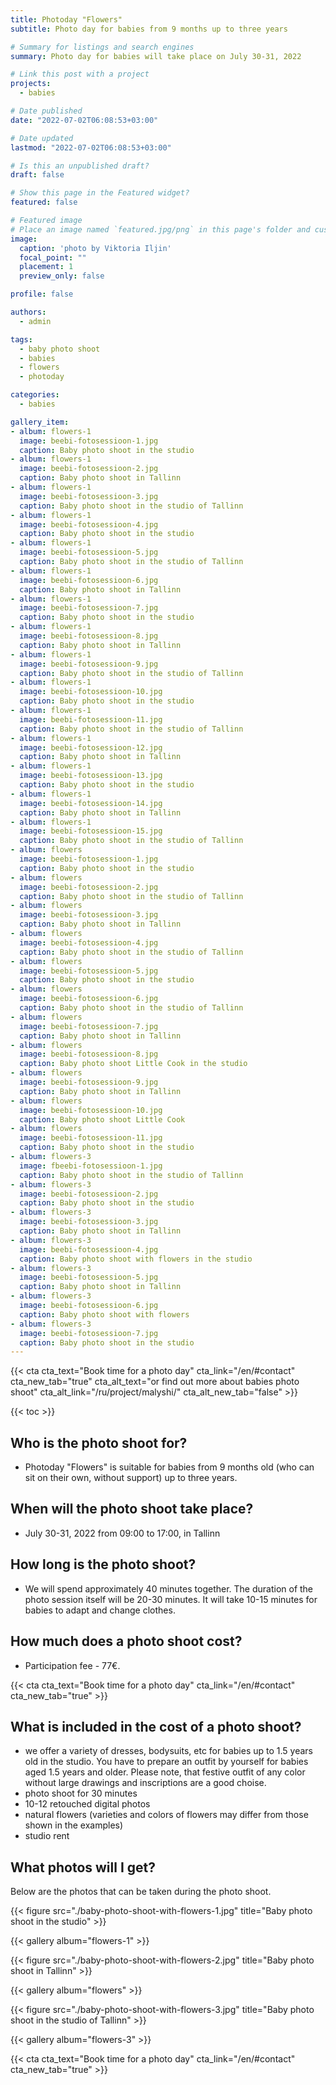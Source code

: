 ```yaml
---
title: Photoday "Flowers"
subtitle: Photo day for babies from 9 months up to three years

# Summary for listings and search engines
summary: Photo day for babies will take place on July 30-31, 2022

# Link this post with a project
projects: 
  - babies

# Date published
date: "2022-07-02T06:08:53+03:00"

# Date updated
lastmod: "2022-07-02T06:08:53+03:00"

# Is this an unpublished draft?
draft: false

# Show this page in the Featured widget?
featured: false

# Featured image
# Place an image named `featured.jpg/png` in this page's folder and customize its options here.
image:
  caption: 'photo by Viktoria Iljin'
  focal_point: ""
  placement: 1
  preview_only: false

profile: false

authors:
  - admin

tags:
  - baby photo shoot
  - babies
  - flowers
  - photoday

categories:
  - babies

gallery_item:
- album: flowers-1
  image: beebi-fotosessioon-1.jpg
  caption: Baby photo shoot in the studio 
- album: flowers-1
  image: beebi-fotosessioon-2.jpg
  caption: Baby photo shoot in Tallinn
- album: flowers-1
  image: beebi-fotosessioon-3.jpg
  caption: Baby photo shoot in the studio of Tallinn
- album: flowers-1
  image: beebi-fotosessioon-4.jpg
  caption: Baby photo shoot in the studio
- album: flowers-1
  image: beebi-fotosessioon-5.jpg
  caption: Baby photo shoot in the studio of Tallinn
- album: flowers-1
  image: beebi-fotosessioon-6.jpg
  caption: Baby photo shoot in Tallinn
- album: flowers-1
  image: beebi-fotosessioon-7.jpg
  caption: Baby photo shoot in the studio 
- album: flowers-1
  image: beebi-fotosessioon-8.jpg
  caption: Baby photo shoot in Tallinn
- album: flowers-1
  image: beebi-fotosessioon-9.jpg
  caption: Baby photo shoot in the studio of Tallinn
- album: flowers-1
  image: beebi-fotosessioon-10.jpg
  caption: Baby photo shoot in the studio
- album: flowers-1
  image: beebi-fotosessioon-11.jpg
  caption: Baby photo shoot in the studio of Tallinn
- album: flowers-1
  image: beebi-fotosessioon-12.jpg
  caption: Baby photo shoot in Tallinn
- album: flowers-1
  image: beebi-fotosessioon-13.jpg
  caption: Baby photo shoot in the studio 
- album: flowers-1
  image: beebi-fotosessioon-14.jpg
  caption: Baby photo shoot in Tallinn
- album: flowers-1
  image: beebi-fotosessioon-15.jpg
  caption: Baby photo shoot in the studio of Tallinn
- album: flowers
  image: beebi-fotosessioon-1.jpg
  caption: Baby photo shoot in the studio
- album: flowers
  image: beebi-fotosessioon-2.jpg
  caption: Baby photo shoot in the studio of Tallinn
- album: flowers
  image: beebi-fotosessioon-3.jpg
  caption: Baby photo shoot in Tallinn
- album: flowers
  image: beebi-fotosessioon-4.jpg
  caption: Baby photo shoot in the studio of Tallinn
- album: flowers
  image: beebi-fotosessioon-5.jpg
  caption: Baby photo shoot in the studio
- album: flowers
  image: beebi-fotosessioon-6.jpg
  caption: Baby photo shoot in the studio of Tallinn
- album: flowers
  image: beebi-fotosessioon-7.jpg
  caption: Baby photo shoot in Tallinn
- album: flowers
  image: beebi-fotosessioon-8.jpg
  caption: Baby photo shoot Little Cook in the studio  
- album: flowers
  image: beebi-fotosessioon-9.jpg
  caption: Baby photo shoot in Tallinn  
- album: flowers
  image: beebi-fotosessioon-10.jpg
  caption: Baby photo shoot Little Cook  
- album: flowers
  image: beebi-fotosessioon-11.jpg
  caption: Baby photo shoot in the studio 
- album: flowers-3
  image: fbeebi-fotosessioon-1.jpg
  caption: Baby photo shoot in the studio of Tallinn  
- album: flowers-3
  image: beebi-fotosessioon-2.jpg
  caption: Baby photo shoot in the studio  
- album: flowers-3
  image: beebi-fotosessioon-3.jpg
  caption: Baby photo shoot in Tallinn
- album: flowers-3
  image: beebi-fotosessioon-4.jpg
  caption: Baby photo shoot with flowers in the studio  
- album: flowers-3
  image: beebi-fotosessioon-5.jpg
  caption: Baby photo shoot in Tallinn  
- album: flowers-3
  image: beebi-fotosessioon-6.jpg
  caption: Baby photo shoot with flowers 
- album: flowers-3
  image: beebi-fotosessioon-7.jpg
  caption: Baby photo shoot in the studio 
---
```

{{< cta cta_text="Book time for a photo day" cta_link="/en/#contact" cta_new_tab="true" cta_alt_text="or find out more about babies photo shoot" cta_alt_link="/ru/project/malyshi/" cta_alt_new_tab="false" >}}

{{< toc >}}

## Who is the photo shoot for?
- Photoday "Flowers" is suitable for babies from 9 months old (who can sit on their own, without support) up to three years.

## When will the photo shoot take place?
- July 30-31, 2022 from 09:00 to 17:00, in Tallinn

## How long is the photo shoot?
- We will spend approximately 40 minutes together. The duration of the photo session itself will be 20-30 minutes. It will take 10-15 minutes for babies to adapt and change clothes.

## How much does a photo shoot cost?
- Participation fee - 77€.

{{< cta cta_text="Book time for a photo day" cta_link="/en/#contact" cta_new_tab="true" >}}

## What is included in the cost of a photo shoot?
- we offer a variety of dresses, bodysuits, etc for babies up to 1.5 years old in the studio. You have to prepare an outfit by yourself for babies aged 1.5 years and older. Please note, that festive outfit of any color without large drawings and inscriptions are a good choise.
- photo shoot for 30 minutes
- 10-12 retouched digital photos
- natural flowers (varieties and colors of flowers may differ from those shown in the examples)
- studio rent

## What photos will I get?

Below are the photos that can be taken during the photo shoot.

{{< figure src="./baby-photo-shoot-with-flowers-1.jpg" title="Baby photo shoot in the studio" >}}

{{< gallery album="flowers-1" >}}

{{< figure src="./baby-photo-shoot-with-flowers-2.jpg" title="Baby photo shoot in Tallinn" >}}

{{< gallery album="flowers" >}}

{{< figure src="./baby-photo-shoot-with-flowers-3.jpg" title="Baby photo shoot in the studio of Tallinn" >}}

{{< gallery album="flowers-3" >}}

{{< cta cta_text="Book time for a photo day" cta_link="/en/#contact" cta_new_tab="true" >}}